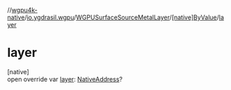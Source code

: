 //[wgpu4k-native](../../../../index.md)/[io.ygdrasil.wgpu](../../index.md)/[WGPUSurfaceSourceMetalLayer](../index.md)/[[native]ByValue](index.md)/[layer](layer.md)

# layer

[native]\
open override var [layer](layer.md): [NativeAddress](../../../ffi/-native-address/index.md)?